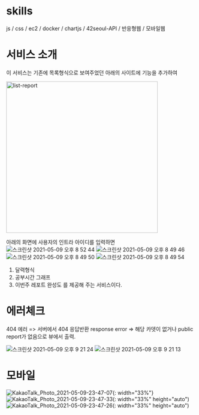 # skills
js / css / ec2 / docker / chartjs / 42seoul-API / 반응형웹 / 모바일웹

# 서비스 소개
이 서비스는 기존에 목록형식으로 보여주었던 아래의 사이트에 기능을 추가하여

<img width="404" alt="list-report" src="https://user-images.githubusercontent.com/55748244/106870174-26080a00-6714-11eb-97e8-0499383ccb47.png">


아래의 화면에 사용자의 인트라 아이디를 입력하면 
![스크린샷 2021-05-09 오후 8 52 44](https://user-images.githubusercontent.com/23623248/117571415-673ff980-b109-11eb-8b09-9e61361161a5.png)
![스크린샷 2021-05-09 오후 8 49 46](https://user-images.githubusercontent.com/23623248/117571347-28aa3f00-b109-11eb-9b19-a54e0ce8f9f6.png)
![스크린샷 2021-05-09 오후 8 49 50](https://user-images.githubusercontent.com/23623248/117571349-29db6c00-b109-11eb-8017-be1cf0862582.png)
![스크린샷 2021-05-09 오후 8 49 54](https://user-images.githubusercontent.com/23623248/117571350-2a740280-b109-11eb-8408-0995dae51ddc.png)

1. 달력형식
2. 공부시간 그래프
3. 이번주 레포트 완성도
를 제공해 주는 서비스이다.

# 에러체크
404 에러 => 서버에서 404 응답반환
response error => 해당 카뎃이 없거나 public report가 없음으로 뷰에서 출력.

![스크린샷 2021-05-09 오후 9 21 24](https://user-images.githubusercontent.com/23623248/117572350-7aed5f00-b10d-11eb-8e9c-95663ed95c5a.png)
![스크린샷 2021-05-09 오후 9 21 13](https://user-images.githubusercontent.com/23623248/117572351-7c1e8c00-b10d-11eb-817f-256844070008.png)

# 모바일

![KakaoTalk_Photo_2021-05-09-23-47-07](https://user-images.githubusercontent.com/23623248/117576529-497e8e80-b121-11eb-897e-0565cf45ce9c.jpeg){: width="33%"} ![KakaoTalk_Photo_2021-05-09-23-47-33](https://user-images.githubusercontent.com/23623248/117576535-4d121580-b121-11eb-88d6-2ae9b0ac7a1a.jpeg)(: width="33%" height="auto") ![KakaoTalk_Photo_2021-05-09-23-47-26](https://user-images.githubusercontent.com/23623248/117576536-4e434280-b121-11eb-98f0-c59ef21e5fbf.jpeg)(: width="33%" height="auto")
